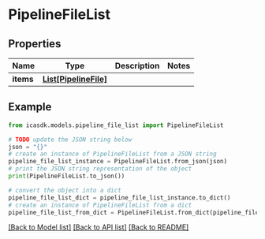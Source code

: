 # PipelineFileList


## Properties

Name | Type | Description | Notes
------------ | ------------- | ------------- | -------------
**items** | [**List[PipelineFile]**](PipelineFile.md) |  | 

## Example

```python
from icasdk.models.pipeline_file_list import PipelineFileList

# TODO update the JSON string below
json = "{}"
# create an instance of PipelineFileList from a JSON string
pipeline_file_list_instance = PipelineFileList.from_json(json)
# print the JSON string representation of the object
print(PipelineFileList.to_json())

# convert the object into a dict
pipeline_file_list_dict = pipeline_file_list_instance.to_dict()
# create an instance of PipelineFileList from a dict
pipeline_file_list_from_dict = PipelineFileList.from_dict(pipeline_file_list_dict)
```
[[Back to Model list]](../README.md#documentation-for-models) [[Back to API list]](../README.md#documentation-for-api-endpoints) [[Back to README]](../README.md)


